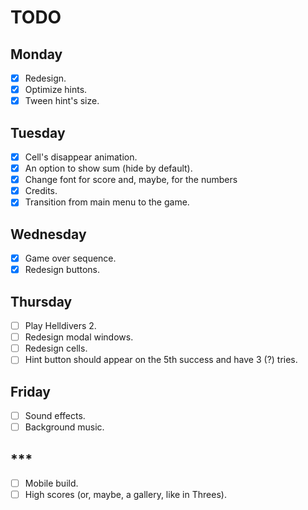 # TODO

## Monday

- [x] Redesign.
- [x] Optimize hints.
- [x] Tween hint's size.

## Tuesday

- [x] Cell's disappear animation.
- [x] An option to show sum (hide by default).
- [x] Change font for score and, maybe, for the numbers
- [x] Credits.
- [x] Transition from main menu to the game.

## Wednesday

- [x] Game over sequence.
- [x] Redesign buttons.

## Thursday

- [ ] Play Helldivers 2.
- [ ] Redesign modal windows.
- [ ] Redesign cells.
- [ ] Hint button should appear on the 5th success and have 3 (?) tries.

## Friday

- [ ] Sound effects.
- [ ] Background music.

## ***

- [ ] Mobile build.
- [ ] High scores (or, maybe, a gallery, like in Threes).
